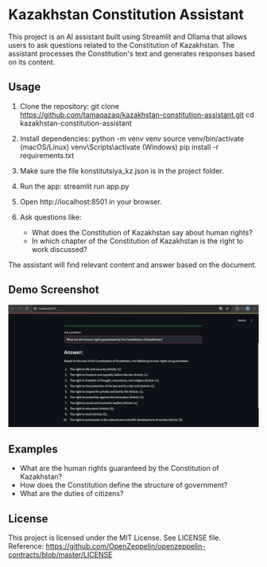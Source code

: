 # Kazakhstan Constitution Assistant

This project is an AI assistant built using Streamlit and Ollama that allows users to ask questions related to the Constitution of Kazakhstan. The assistant processes the Constitution's text and generates responses based on its content.

## Usage

1. Clone the repository:
   git clone https://github.com/tamaqazaq/kazakhstan-constitution-assistant.git
   cd kazakhstan-constitution-assistant

2. Install dependencies:
   python -m venv venv
   source venv/bin/activate        (macOS/Linux)
   venv\Scripts\activate           (Windows)
   pip install -r requirements.txt

3. Make sure the file konstitutsiya_kz.json is in the project folder.

4. Run the app:
   streamlit run app.py

5. Open http://localhost:8501 in your browser.

6. Ask questions like:
   - What does the Constitution of Kazakhstan say about human rights?
   - In which chapter of the Constitution of Kazakhstan is the right to work discussed?

The assistant will find relevant content and answer based on the document.

## Demo Screenshot

![demo](screenshots/demo.png)

## Examples

- What are the human rights guaranteed by the Constitution of Kazakhstan?
- How does the Constitution define the structure of government?
- What are the duties of citizens?

## License

This project is licensed under the MIT License. See LICENSE file.  
Reference: https://github.com/OpenZeppelin/openzeppelin-contracts/blob/master/LICENSE
